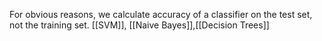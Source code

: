 For obvious reasons, we calculate accuracy of a classifier on the test set, not the training set.
[[SVM]], [[Naive Bayes]],[[Decision Trees]] 